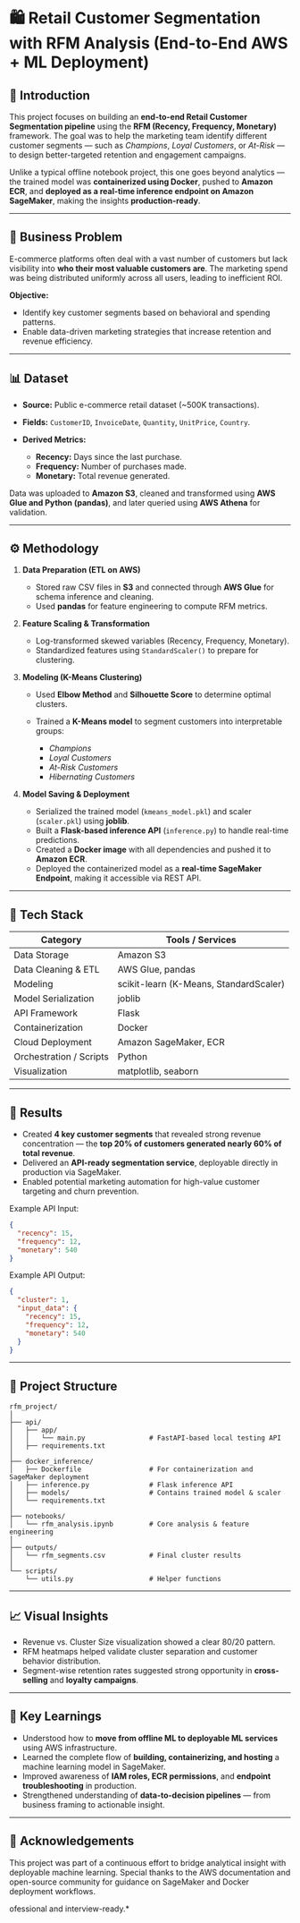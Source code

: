 # 🛍️ Retail Customer Segmentation with RFM Analysis (End-to-End AWS + ML Deployment)

## 📖 Introduction

This project focuses on building an **end-to-end Retail Customer Segmentation pipeline** using the **RFM (Recency, Frequency, Monetary)** framework.
The goal was to help the marketing team identify different customer segments — such as *Champions*, *Loyal Customers*, or *At-Risk* — to design better-targeted retention and engagement campaigns.

Unlike a typical offline notebook project, this one goes beyond analytics — the trained model was **containerized using Docker**, pushed to **Amazon ECR**, and **deployed as a real-time inference endpoint on Amazon SageMaker**, making the insights **production-ready**.

---

## 💼 Business Problem

E-commerce platforms often deal with a vast number of customers but lack visibility into **who their most valuable customers are**.
The marketing spend was being distributed uniformly across all users, leading to inefficient ROI.

**Objective:**

* Identify key customer segments based on behavioral and spending patterns.
* Enable data-driven marketing strategies that increase retention and revenue efficiency.

---

## 📊 Dataset

* **Source:** Public e-commerce retail dataset (~500K transactions).
* **Fields:** `CustomerID`, `InvoiceDate`, `Quantity`, `UnitPrice`, `Country`.
* **Derived Metrics:**

  * **Recency:** Days since the last purchase.
  * **Frequency:** Number of purchases made.
  * **Monetary:** Total revenue generated.

Data was uploaded to **Amazon S3**, cleaned and transformed using **AWS Glue and Python (pandas)**, and later queried using **AWS Athena** for validation.

---

## ⚙️ Methodology

1. **Data Preparation (ETL on AWS)**

   * Stored raw CSV files in **S3** and connected through **AWS Glue** for schema inference and cleaning.
   * Used **pandas** for feature engineering to compute RFM metrics.

2. **Feature Scaling & Transformation**

   * Log-transformed skewed variables (Recency, Frequency, Monetary).
   * Standardized features using `StandardScaler()` to prepare for clustering.

3. **Modeling (K-Means Clustering)**

   * Used **Elbow Method** and **Silhouette Score** to determine optimal clusters.
   * Trained a **K-Means model** to segment customers into interpretable groups:

     * *Champions*
     * *Loyal Customers*
     * *At-Risk Customers*
     * *Hibernating Customers*

4. **Model Saving & Deployment**

   * Serialized the trained model (`kmeans_model.pkl`) and scaler (`scaler.pkl`) using **joblib**.
   * Built a **Flask-based inference API** (`inference.py`) to handle real-time predictions.
   * Created a **Docker image** with all dependencies and pushed it to **Amazon ECR**.
   * Deployed the containerized model as a **real-time SageMaker Endpoint**, making it accessible via REST API.

---

## 🧰 Tech Stack

| Category                | Tools / Services                       |
| ----------------------- | -------------------------------------- |
| Data Storage            | Amazon S3                              |
| Data Cleaning & ETL     | AWS Glue, pandas                       |
| Modeling                | scikit-learn (K-Means, StandardScaler) |
| Model Serialization     | joblib                                 |
| API Framework           | Flask                                  |
| Containerization        | Docker                                 |
| Cloud Deployment        | Amazon SageMaker, ECR                  |
| Orchestration / Scripts | Python                                 |
| Visualization           | matplotlib, seaborn                    |

---

## 🚀 Results

* Created **4 key customer segments** that revealed strong revenue concentration —
  the **top 20% of customers generated nearly 60% of total revenue**.
* Delivered an **API-ready segmentation service**, deployable directly in production via SageMaker.
* Enabled potential marketing automation for high-value customer targeting and churn prevention.

Example API Input:

```json
{
  "recency": 15,
  "frequency": 12,
  "monetary": 540
}
```

Example API Output:

```json
{
  "cluster": 1,
  "input_data": {
    "recency": 15,
    "frequency": 12,
    "monetary": 540
  }
}
```

---

## 🧩 Project Structure

```
rfm_project/
│
├── api/
│   ├── app/
│   │   └── main.py                # FastAPI-based local testing API
│   ├── requirements.txt
│
├── docker_inference/
│   ├── Dockerfile                 # For containerization and SageMaker deployment
│   ├── inference.py               # Flask inference API
│   ├── models/                    # Contains trained model & scaler
│   └── requirements.txt
│
├── notebooks/
│   └── rfm_analysis.ipynb         # Core analysis & feature engineering
│
├── outputs/
│   └── rfm_segments.csv           # Final cluster results
│
└── scripts/
    └── utils.py                   # Helper functions
```

---

## 📈 Visual Insights

* Revenue vs. Cluster Size visualization showed a clear 80/20 pattern.
* RFM heatmaps helped validate cluster separation and customer behavior distribution.
* Segment-wise retention rates suggested strong opportunity in **cross-selling** and **loyalty campaigns**.

---

## 🧠 Key Learnings

* Understood how to **move from offline ML to deployable ML services** using AWS infrastructure.
* Learned the complete flow of **building, containerizing, and hosting** a machine learning model in SageMaker.
* Improved awareness of **IAM roles, ECR permissions**, and **endpoint troubleshooting** in production.
* Strengthened understanding of **data-to-decision pipelines** — from business framing to actionable insight.

---

## 🤝 Acknowledgements

This project was part of a continuous effort to bridge analytical insight with deployable machine learning.
Special thanks to the AWS documentation and open-source community for guidance on SageMaker and Docker deployment workflows.

ofessional and interview-ready.*
